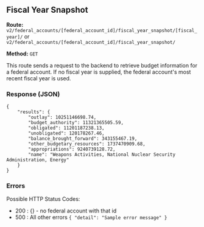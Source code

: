 ## Fiscal Year Snapshot
**Route:** `v2/federal_accounts/[federal_account_id]/fiscal_year_snapshot/[fiscal_year]/`
or
`v2/federal_accounts/[federal_account_id]/fiscal_year_snapshot/`

**Method:** `GET`

This route sends a request to the backend to retrieve budget information for a federal account.  If no fiscal year is supplied, the federal account's most recent fiscal year is used.

### Response (JSON) 

```
{
    "results": {
        "outlay": 10251146698.74,
        "budget_authority": 11321365505.59,
        "obligated": 11201187238.13,
        "unobligated": 120178267.46,
        "balance_brought_forward": 343155467.19,
        "other_budgetary_resources": 1737470909.68,
        "appropriations": 9240739128.72,
        "name": "Weapons Activities, National Nuclear Security Administration, Energy"
    }
}
```

### Errors
Possible HTTP Status Codes:
* 200 : {}  - no federal account with that id
* 500 : All other errors
      ```
      {
        "detail": "Sample error message"
      }
      ```
